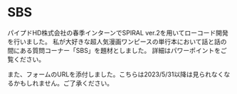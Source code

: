 # SBS

パイプドHD株式会社の春季インターンでSPIRAL ver.2を用いてローコード開発を行いました。
私が大好きな超人気漫画ワンピースの単行本において話と話の間にある質問コーナー「SBS」を題材としました。
詳細はパワーポイントをご覧ください。

また、フォームのURLを添付しました。こちらは2023/5/31以降は見られなくなるかもしれません。ご了承ください。

